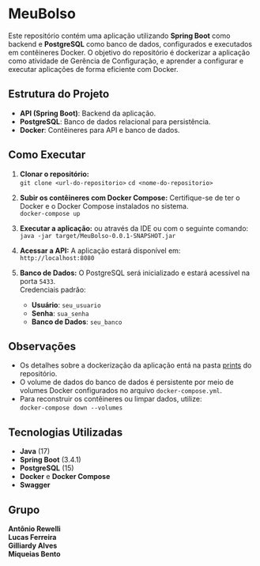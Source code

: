 
# MeuBolso

Este repositório contém uma aplicação utilizando **Spring Boot** como backend e **PostgreSQL** como banco de dados, configurados e executados em contêineres Docker. O objetivo do repositório é dockerizar a aplicação como atividade de Gerência de Configuração, e aprender a configurar e executar aplicações de forma eficiente com Docker.
  
## Estrutura do Projeto

- **API (Spring Boot)**: Backend da aplicação.
- **PostgreSQL**: Banco de dados relacional para persistência.
- **Docker**: Contêineres para API e banco de dados.
  
## Como Executar

1. **Clonar o repositório:**  
   ``git clone <url-do-repositorio>``
  ``cd <nome-do-repositorio>``

2.  **Subir os contêineres com Docker Compose:** Certifique-se de ter o Docker e o Docker Compose instalados no sistema.  
    `docker-compose up`

3. **Executar a aplicação:** ou através da IDE ou com o seguinte comando:  
   `java -jar target/MeuBolso-0.0.1-SNAPSHOT.jar`
    
4.  **Acessar a API:** A aplicação estará disponível em:  
    `http://localhost:8080`
    
5.  **Banco de Dados:** O PostgreSQL será inicializado e estará acessível na porta `5433`.  
    Credenciais padrão:  
    -   **Usuário**: `seu_usuario`
    -   **Senha**: `sua_senha`
    -   **Banco de Dados**: `seu_banco`
  
## Observações

-   Os detalhes sobre a dockerização da aplicação entá na pasta [prints](https://github.com/MiqueiasBento/MeuBolso-Docker/tree/main/prints) do repositório.
-   O volume de dados do banco de dados é persistente por meio de volumes Docker configurados no arquivo `docker-compose.yml`.
-   Para reconstruir os contêineres ou limpar dados, utilize:  
    `docker-compose down --volumes` 
    

## Tecnologias Utilizadas

-   **Java** (17)
-   **Spring Boot** (3.4.1)
-   **PostgreSQL** (15)
-   **Docker** e **Docker Compose**
-   **Swagger**

## Grupo
**Antônio Rewelli**  
**Lucas Ferreira**  
**Gilliardy Alves**  
**Miqueias Bento**  
